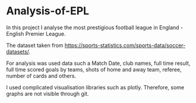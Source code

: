 # Analysis-of-EPL
In this project I analyse the most prestigious football league in England - English Premier League.

The dataset taken from https://sports-statistics.com/sports-data/soccer-datasets/.

For analysis was used data such a Match Date, club names, full time result, full time scored goals by teams, shots of home and away team, referee, number of cards and others.

I used complicated visualisation libraries such as plotly. Therefore, some graphs are not visible through git.
